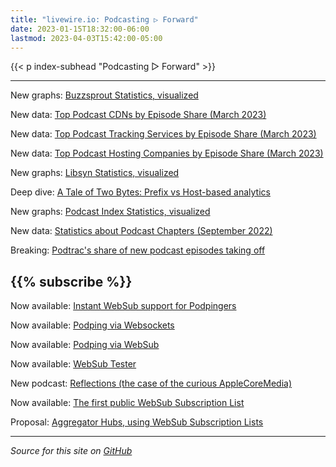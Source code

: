 ```yaml
---
title: "livewire.io: Podcasting ▷ Forward"
date: 2023-01-15T18:32:00-06:00
lastmod: 2023-04-03T15:42:00-05:00
---
```


{{< p index-subhead "Podcasting ▷ Forward" >}}

---
New graphs: [Buzzsprout Statistics, visualized](/buzzsprout-stats-visualized)

New data: [Top Podcast CDNs by Episode Share (March 2023)](/podcast-cdns-by-episode-share)

New data: [Top Podcast Tracking Services by Episode Share (March 2023)](/podcast-trackers-by-episode-share)

New data: [Top Podcast Hosting Companies by Episode Share (March 2023)](/podcast-hosts-by-episode-share)

New graphs: [Libsyn Statistics, visualized](/libsyn-stats-visualized)

Deep dive: [A Tale of Two Bytes: Prefix vs Host-based analytics](/a-tale-of-two-bytes-prefix-vs-host-based-analytics)

New graphs: [Podcast Index Statistics, visualized](/podcast-index-stats-visualized)

New data: [Statistics about Podcast Chapters (September 2022)](/podcast-chapters-stats)

Breaking: [Podtrac's share of new podcast episodes taking off](/podtrac-share-of-new-episodes-taking-off)

{{% subscribe %}}
---

Now available: [Instant WebSub support for Podpingers](/instant-websub-for-podpingers)

Now available: [Podping via Websockets](/podping-via-websockets)

Now available: [Podping via WebSub](/podping-via-websub)

Now available: [WebSub Tester](/websub-tester)

New podcast: [Reflections (the case of the curious AppleCoreMedia)](/new-podcast-reflections)

Now available: [The first public WebSub Subscription List](/first-public-subscription-list)

Proposal: [Aggregator Hubs, using WebSub Subscription Lists](/aggregator-hubs)

---

*Source for this site on [GitHub](https://github.com/skymethod/livewire-web)*
